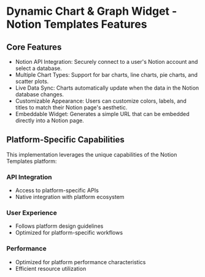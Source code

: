 # Dynamic Chart & Graph Widget - Notion Templates Features

## Core Features
- Notion API Integration: Securely connect to a user's Notion account and select a database.
- Multiple Chart Types: Support for bar charts, line charts, pie charts, and scatter plots.
- Live Data Sync: Charts automatically update when the data in the Notion database changes.
- Customizable Appearance: Users can customize colors, labels, and titles to match their Notion page's aesthetic.
- Embeddable Widget: Generates a simple URL that can be embedded directly into a Notion page.

## Platform-Specific Capabilities
This implementation leverages the unique capabilities of the Notion Templates platform:

### API Integration
- Access to platform-specific APIs
- Native integration with platform ecosystem

### User Experience
- Follows platform design guidelines
- Optimized for platform-specific workflows

### Performance
- Optimized for platform performance characteristics
- Efficient resource utilization
